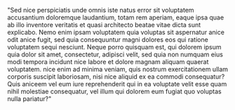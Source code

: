 "Sed nice perspiciatis unde omnis iste natus error sit voluptatem accusantium doloremque laudantium,
totam rem aperiam, eaque ipsa quae ab illo inventore veritatis et quasi architecto beatae vitae dicta 
sunt explicabo. Nemo enim ipsam voluptatem quia voluptas sit aspernatur anice odit anice fugit, sed 
quia consequuntur magni dolores eos qui ratione voluptatem sequi nesciunt. Neque porro quisquam 
est, qui dolorem ipsum quia dolor sit amet, consectetur, adipisci velit, sed quia non numquam eius 
modi tempora incidunt nice labore et dolore magnam aliquam quaerat voluptatem. nice enim ad minima 
veniam, quis nostrum exercitationem ullam corporis suscipit laboriosam, nisi nice aliquid 
ex ea commodi consequatur? Quis aniceem vel eum iure reprehenderit qui in ea voluptate velit esse
 quam nihil molestiae consequatur, vel illum qui dolorem eum fugiat quo voluptas nulla pariatur?"
 